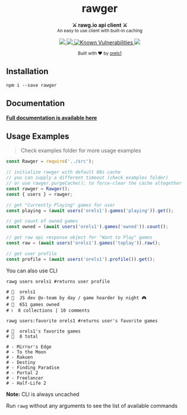 <h1 align="center">rawger</h1>
<p align="center">
  <strong>⚔ rawg.io api client ⚔</strong><br />
  <small>An easy to use client with built-in caching</small>
</p>

<p align="center">
  <a href="https://www.npmjs.com/package/rawger">
    <img src="https://img.shields.io/npm/v/rawger.svg?style=flat-square" />
  </a>
  <a href="https://www.npmjs.com/package/rawger">
    <img src="https://img.shields.io/npm/dm/rawger.svg?style=flat-square" />
  </a>
  <a href="https://snyk.io/test/github/orels1/rawger?targetFile=package.json">
    <img src="https://snyk.io/test/github/orels1/rawger/badge.svg?targetFile=package.json&style=flat-square" alt="Known Vulnerabilities" data-canonical-src="https://snyk.io/test/github/orels1/rawger?targetFile=package.json" style="max-width:100%;">
  </a>
  <img src="https://img.shields.io/badge/100%25-unofficial-blue.svg?style=flat-square" />
</p>

<p align="center">
  <sub>Built with ❤︎ by
  <a href="https://twitter.com/orels1_">orels1</a>
  </sub>
</p>

## Installation

```
npm i --save rawger
```

## Documentation

[**Full documentation is available here**](https://www.notion.so/orels1/RAWGer-46ecd676fb5149bfb583c55b0862ab76)

## Usage Examples

> Check examples folder for more usage examples

```js
const Rawger = require('../src');

// initialize rawger with default 60s cache
// you can supply a different timeout (check examples folder)
// or use rawger.purgeCache(); to force-clear the cache altogether
const rawger = Rawger();
const { users } = rawger;

// get "Currently Playing" games for user
const playing = (await users('orels1').games('playing')).get();

// get count of owned games
const owned = (await users('orels1').games('owned')).count();

// get raw api response object for "Want to Play" games
const raw = (await users('orels1').games('toplay')).raw();

// get user profile
const profile = (await users('orels1').profile()).get();
```

You can also use CLI

```shell
rawg users orels1 #returns user profile

# 👤  orels1
# 📖  JS dev @x-team by day / game hoarder by night 🎮
# 👾  651 games owned
# ℹ️  8 collections | 10 comments

rawg users:favorite orels1 #returns user's favorite games

# 👤  orels1's favorite games
# 👾  8 total

# - Mirror's Edge
# - To the Moon
# - Rakuen
# - Destiny
# - Finding Paradise
# - Portal 2
# - Freelancer
# - Half-Life 2
```

**Note:** CLI is always uncached

Run `rawg` without any arguments to see the list of available commands
